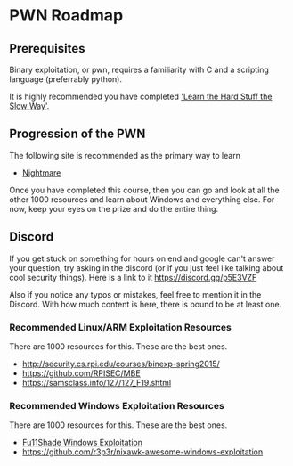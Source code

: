 # PWN Roadmap #

## Prerequisites ##

Binary exploitation, or pwn, requires a familiarity with C and a scripting language (preferrably python).  

It is highly recommended you have completed ['Learn the Hard Stuff the Slow Way'](/hardstuff.md).

## Progression of the PWN ##
The following site is recommended as the primary way to learn

* [Nightmare](https://github.com/guyinatuxedo/nightmare/tree/master/modules)

Once you have completed this course, then you can go and look at all the other 1000 resources and learn about Windows and everything else. For now, keep your eyes on the prize and do the entire thing.

## Discord 
If you get stuck on something for hours on end and google can't answer your question, try asking in the discord (or if you just feel like talking about cool security things). Here is a link to it <https://discord.gg/p5E3VZF>

Also if you notice any typos or mistakes, feel free to mention it in the Discord. With how much content is here, there is bound to be at least one.

### Recommended Linux/ARM Exploitation Resources ###

There are 1000 resources for this. These are the best ones.

* <http://security.cs.rpi.edu/courses/binexp-spring2015/>
* <https://github.com/RPISEC/MBE>
* <https://samsclass.info/127/127_F19.shtml>

### Recommended Windows Exploitation Resources ###

There are 1000 resources for this. These are the best ones.

* [Fu11Shade Windows Exploitation](https://fullpwnops.com/windows-exploitation-pathway.html)
* <https://github.com/r3p3r/nixawk-awesome-windows-exploitation>
